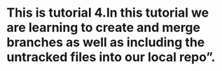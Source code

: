 # This is tutorial 4.In this tutorial we are learning to create and merge branches as well as including the untracked files into our local repo”.